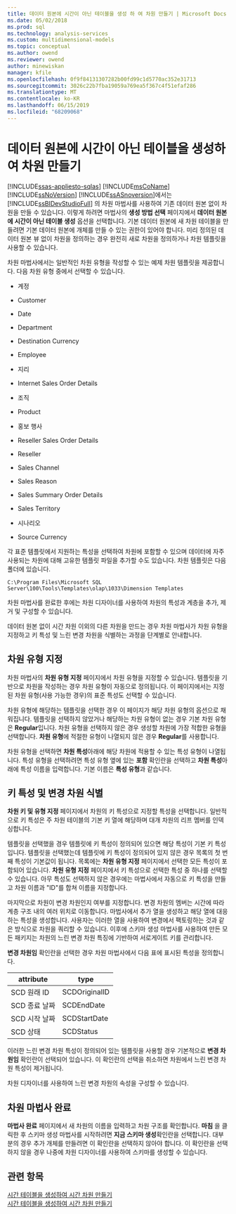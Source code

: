 ```yaml
---
title: 데이터 원본에 시간이 아닌 테이블을 생성 하 여 차원 만들기 | Microsoft Docs
ms.date: 05/02/2018
ms.prod: sql
ms.technology: analysis-services
ms.custom: multidimensional-models
ms.topic: conceptual
ms.author: owend
ms.reviewer: owend
author: minewiskan
manager: kfile
ms.openlocfilehash: 0f9f84131307282b00fd99c1d5770ac352e31713
ms.sourcegitcommit: 3026c22b7fba19059a769ea5f367c4f51efaf286
ms.translationtype: MT
ms.contentlocale: ko-KR
ms.lasthandoff: 06/15/2019
ms.locfileid: "68209068"
---
```

# <a name="create-a-dimension-by-generating-a-non-time-table-in-the-data-source"></a>데이터 원본에 시간이 아닌 테이블을 생성하여 차원 만들기
[!INCLUDE[ssas-appliesto-sqlas](../../includes/ssas-appliesto-sqlas.md)]
  [!INCLUDE[msCoName](../../includes/msconame-md.md)] [!INCLUDE[ssNoVersion](../../includes/ssnoversion-md.md)] [!INCLUDE[ssASnoversion](../../includes/ssasnoversion-md.md)]에서는 [!INCLUDE[ssBIDevStudioFull](../../includes/ssbidevstudiofull-md.md)] 의 차원 마법사를 사용하여 기존 데이터 원본 없이 차원을 만들 수 있습니다. 이렇게 하려면 마법사의 **생성 방법 선택** 페이지에서 **데이터 원본에 시간이 아닌 테이블 생성** 옵션을 선택합니다. 기본 데이터 원본에 새 차원 테이블을 만들려면 기본 데이터 원본에 개체를 만들 수 있는 권한이 있어야 합니다. 미리 정의된 데이터 원본 뷰 없이 차원을 정의하는 경우 완전히 새로 차원을 정의하거나 차원 템플릿을 사용할 수 있습니다.  
  
 차원 마법사에서는 일반적인 차원 유형을 작성할 수 있는 예제 차원 템플릿을 제공합니다. 다음 차원 유형 중에서 선택할 수 있습니다.  
  
-   계정  
  
-   Customer  
  
-   Date  
  
-   Department  
  
-   Destination Currency  
  
-   Employee  
  
-   지리  
  
-   Internet Sales Order Details  
  
-   조직  
  
-   Product  
  
-   홍보 행사  
  
-   Reseller Sales Order Details  
  
-   Reseller  
  
-   Sales Channel  
  
-   Sales Reason  
  
-   Sales Summary Order Details  
  
-   Sales Territory  
  
-   시나리오  
  
-   Source Currency  
  
 각 표준 템플릿에서 지원하는 특성을 선택하여 차원에 포함할 수 있으며 데이터에 자주 사용되는 차원에 대해 고유한 템플릿 파일을 추가할 수도 있습니다. 차원 템플릿은 다음 폴더에 있습니다.  
  
 `C:\Program Files\Microsoft SQL Server\100\Tools\Templates\olap\1033\Dimension Templates`  
  
 차원 마법사를 완료한 후에는 차원 디자이너를 사용하여 차원의 특성과 계층을 추가, 제거 및 구성할 수 있습니다.  
  
 데이터 원본 없이 시간 차원 이외의 다른 차원을 만드는 경우 차원 마법사가 차원 유형을 지정하고 키 특성 및 느린 변경 차원을 식별하는 과정을 단계별로 안내합니다.  
  
## <a name="specify-dimension-type"></a>차원 유형 지정  
 차원 마법사의 **차원 유형 지정** 페이지에서 차원 유형을 지정할 수 있습니다. 템플릿을 기반으로 차원을 작성하는 경우 차원 유형이 자동으로 정의됩니다. 이 페이지에서는 지정된 차원 유형(사용 가능한 경우)의 표준 특성도 선택할 수 있습니다.  
  
 차원 유형에 해당하는 템플릿을 선택한 경우 이 페이지가 해당 차원 유형의 옵션으로 채워집니다. 템플릿을 선택하지 않았거나 해당하는 차원 유형이 없는 경우 기본 차원 유형은 **Regular**입니다. 차원 유형을 선택하지 않은 경우 생성할 차원에 가장 적합한 유형을 선택합니다. **차원 유형**에 적절한 유형이 나열되지 않은 경우 **Regular**를 사용합니다.  
  
 차원 유형을 선택하면 **차원 특성**아래에 해당 차원에 적용할 수 있는 특성 유형이 나열됩니다. 특성 유형을 선택하려면 특성 유형 옆에 있는 **포함** 확인란을 선택하고 **차원 특성**아래에 특성 이름을 입력합니다. 기본 이름은 **특성 유형**과 같습니다.  
  
## <a name="identify-key-attribute-and-changing-dimensions"></a>키 특성 및 변경 차원 식별  
 **차원 키 및 유형 지정** 페이지에서 차원의 키 특성으로 지정할 특성을 선택합니다. 일반적으로 키 특성은 주 차원 테이블의 기본 키 열에 해당하며 대개 차원의 리프 멤버를 인덱싱합니다.  
  
 템플릿을 선택했을 경우 템플릿에 키 특성이 정의되어 있으면 해당 특성이 기본 키 특성입니다. 템플릿을 선택했는데 템플릿에 키 특성이 정의되어 있지 않은 경우 목록의 첫 번째 특성이 기본값이 됩니다. 목록에는 **차원 유형 지정** 페이지에서 선택한 모든 특성이 포함되어 있습니다. **차원 유형 지정** 페이지에서 키 특성으로 선택한 특성 중 하나를 선택할 수 있습니다. 아무 특성도 선택하지 않은 경우에는 마법사에서 자동으로 키 특성을 만들고 차원 이름과 "ID"를 합쳐 이름을 지정합니다.  
  
 마지막으로 차원이 변경 차원인지 여부를 지정합니다. 변경 차원의 멤버는 시간에 따라 계층 구조 내의 여러 위치로 이동합니다. 마법사에서 추가 열을 생성하고 해당 열에 대응하는 특성을 생성합니다. 사용자는 이러한 열을 사용하여 변경에서 팩토링하는 것과 같은 방식으로 차원을 쿼리할 수 있습니다. 이후에 스키마 생성 마법사를 사용하여 만든 모든 패키지는 차원의 느린 변경 차원 특징에 기반하여 서로게이트 키를 관리합니다.  
  
 **변경 차원임** 확인란을 선택한 경우 차원 마법사에서 다음 표에 표시된 특성을 정의합니다.  
  
|attribute|type|  
|---------------|----------|  
|SCD 원래 ID|SCDOriginalID|  
|SCD 종료 날짜|SCDEndDate|  
|SCD 시작 날짜|SCDStartDate|  
|SCD 상태|SCDStatus|  
  
 이러한 느린 변경 차원 특성이 정의되어 있는 템플릿을 사용할 경우 기본적으로 **변경 차원임** 확인란이 선택되어 있습니다. 이 확인란의 선택을 취소하면 차원에서 느린 변경 차원 특성이 제거됩니다.  
  
 차원 디자이너를 사용하여 느린 변경 차원의 속성을 구성할 수 있습니다.  
  
## <a name="completing-the-dimension-wizard"></a>차원 마법사 완료  
 **마법사 완료** 페이지에서 새 차원의 이름을 입력하고 차원 구조를 확인합니다. **마침** 을 클릭한 후 스키마 생성 마법사를 시작하려면 **지금 스키마 생성**확인란을 선택합니다. 대부분의 경우 추가 개체를 만들려면 이 확인란을 선택하지 않아야 합니다. 이 확인란을 선택하지 않을 경우 나중에 차원 디자이너를 사용하여 스키마를 생성할 수 있습니다.  
  
## <a name="see-also"></a>관련 항목  
 [시간 테이블을 생성하여 시간 차원 만들기](../../analysis-services/multidimensional-models/create-a-time-dimension-by-generating-a-time-table.md)   
 [시간 테이블을 생성하여 시간 차원 만들기](../../analysis-services/multidimensional-models/create-a-time-dimension-by-generating-a-time-table.md)  
  
  
